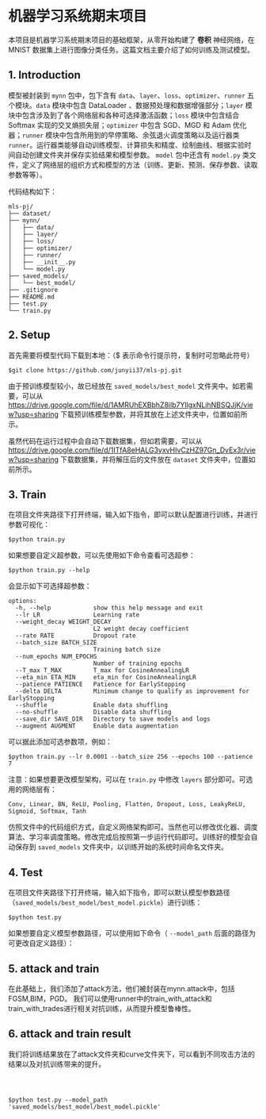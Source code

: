 # 机器学习系统期末项目

本项目是机器学习系统期末项目的基础框架，从零开始构建了 **卷积** 神经网络，在 MNIST 数据集上进行图像分类任务。这篇文档主要介绍了如何训练及测试模型。



## 1. Introduction

模型被封装到 `mynn` 包中，包下含有 `data`、`layer`、`loss`、`optimizer`、`runner` 五个模块。`data` 模块中包含 DataLoader 、数据预处理和数据增强部分；`layer` 模块中包含涉及到了各个网络层和各种可选择激活函数；`loss` 模块中包含结合 Softmax 实现的交叉熵损失层；`optimizer` 中包含 SGD、MGD 和 Adam 优化器；`runner` 模块中包含所用到的早停策略、余弦退火调度策略以及运行器类 `runner`。运行器类能够自动训练模型、计算损失和精度、绘制曲线、根据实验时间自动创建文件夹并保存实验结果和模型参数。 `model` 包中还含有 `model.py` 类文件，定义了网络层的组织方式和模型的方法（训练、更新、预测、保存参数、读取参数等等）。

代码结构如下：
```
mls-pj/
├── dataset/
├── mynn/
│   ├── data/
│   ├── layer/
│   ├── loss/
│   ├── optimizer/
│   ├── runner/
│   ├── __init__.py
│   └── model.py
├── saved_models/
│   └── best_model/ 
├── .gitignore
├── README.md
├── test.py
└── train.py
```



## 2. Setup

首先需要将模型代码下载到本地：（$ 表示命令行提示符，复制时可忽略此符号）

```
$git clone https://github.com/junyii37/mls-pj.git
```

由于预训练模型较小，故已经放在 `saved_models/best_model` 文件夹中。如若需要，可以从 https://drive.google.com/file/d/1AMRUhEXBbhZ8ilb7YllgxNLihNBSQJjK/view?usp=sharing 下载预训练模型参数，并将其放在上述文件夹中，位置如前所示。

虽然代码在运行过程中会自动下载数据集，但如若需要，可以从 https://drive.google.com/file/d/1ITfA8eHALG3yxvHIvCzHZ97Gn_DvEx3r/view?usp=sharing 下载数据集，并将解压后的文件放在 `dataset` 文件夹中，位置如前所示。



## 3. Train

在项目文件夹路径下打开终端，输入如下指令，即可以默认配置进行训练，并进行参数可视化：

```
$python train.py
```

如果想要自定义超参数，可以先使用如下命令查看可选超参：

```
$python train.py --help
```

会显示如下可选择超参数：

```
options:
  -h, --help            show this help message and exit
  --lr LR               Learning rate
  --weight_decay WEIGHT_DECAY
                        L2 weight decay coefficient
  --rate RATE           Dropout rate
  --batch_size BATCH_SIZE
                        Training batch size
  --num_epochs NUM_EPOCHS
                        Number of training epochs
  --T_max T_MAX         T_max for CosineAnnealingLR
  --eta_min ETA_MIN     eta_min for CosineAnnealingLR
  --patience PATIENCE   Patience for EarlyStopping
  --delta DELTA         Minimum change to qualify as improvement for EarlyStopping
  --shuffle             Enable data shuffling
  --no-shuffle          Disable data shuffling
  --save_dir SAVE_DIR   Directory to save models and logs
  --augment AUGMENT     Enable data augmentation
```

可以据此添加可选参数项，例如：

```
$python train.py --lr 0.0001 --batch_size 256 --epochs 100 --patience 7
```



注意：如果想要更改模型架构，可以在 `train.py` 中修改 `layers` 部分即可。可选用的网络层有：

```
Conv, Linear, BN, ReLU, Pooling, Flatten, Dropout, Loss, LeakyReLU, Sigmoid, Softmax, Tanh
```

仿照文件中的代码组织方式，自定义网络架构即可。当然也可以修改优化器、调度算法、学习率调度策略。修改完成后按照第一步运行代码即可。训练好的模型会自动保存到 `saved_models` 文件夹中，以训练开始的系统时间命名文件夹。



## 4. Test

在项目文件夹路径下打开终端，输入如下指令，即可以默认模型参数路径（`saved_models/best_model/best_model.pickle`）进行训练：

```
$python test.py
```

如果想要自定义模型参数路径，可以使用如下命令（ `--model_path` 后面的路径为可更改自定义路径）：


## 5. attack and train

在此基础上，我们添加了attack方法，他们被封装在mynn.attack中，包括FGSM,BIM，PGD。
我们可以使用runner中的train_with_attack和train_with_trades进行相关对抗训练，从而提升模型鲁棒性。

## 6. attack and train result

我们将训练结果放在了attack文件夹和curve文件夹下，可以看到不同攻击方法的结果以及对抗训练带来的提升。


```



$python test.py --model_path 'saved_models/best_model/best_model.pickle'
```
